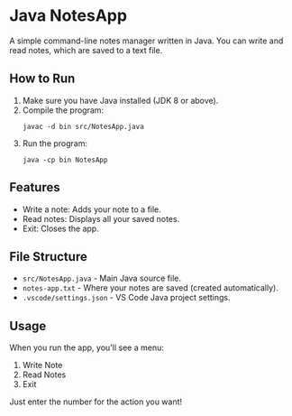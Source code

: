 # Java NotesApp

A simple command-line notes manager written in Java. You can write and read notes, which are saved to a text file.

## How to Run

1. Make sure you have Java installed (JDK 8 or above).
2. Compile the program:
   ```
   javac -d bin src/NotesApp.java
   ```
3. Run the program:
   ```
   java -cp bin NotesApp
   ```

## Features

- Write a note: Adds your note to a file.
- Read notes: Displays all your saved notes.
- Exit: Closes the app.

## File Structure

- `src/NotesApp.java` - Main Java source file.
- `notes-app.txt` - Where your notes are saved (created automatically).
- `.vscode/settings.json` - VS Code Java project settings.

## Usage

When you run the app, you'll see a menu:
1. Write Note
2. Read Notes
3. Exit

Just enter the number for the action you want!
